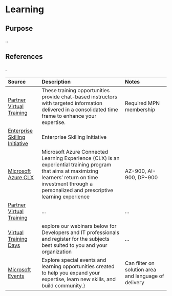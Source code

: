 # Learning

## Purpose

..

## References
.

Source | Description | Notes
:----- | :-----  | :-----
[Partner Virtual Training](https://partner.microsoft.com/en-US/training/virtual-training-series#/)| These training opportunities provide chat-based instructors with targeted information delivered in a consolidated time frame to enhance your expertise.|Required MPN membership
[Enterprise Skilling Initiative](esi.microsoft.com)|Enterprise Skilling Initiative|
[Microsoft Azure CLX](https://clx.cloudevents.ai/events/39366311-ad15-4b90-9364-0252213842fa)|Microsoft Azure Connected Learning Experience (CLX) is an experiential training program that aims at maximizing learners’ return on time investment through a personalized and prescriptive learning experience| AZ-900, AI-900, DP-900
[Partner Virtual Training](https://partner.microsoft.com/en-US/training/virtual-training-series#/)|...|...
[Virtual Training Days](https://www.microsoft.com/en-ie/training-days)| explore our webinars below for Developers and IT professionals and register for the subjects best suited to you and your organization |...
[Microsoft Events](https://events.microsoft.com/)|Explore special events and learning opportunities created to help you expand your expertise, learn new skills, and build community.}| Can filter on solution area and language of delivery


